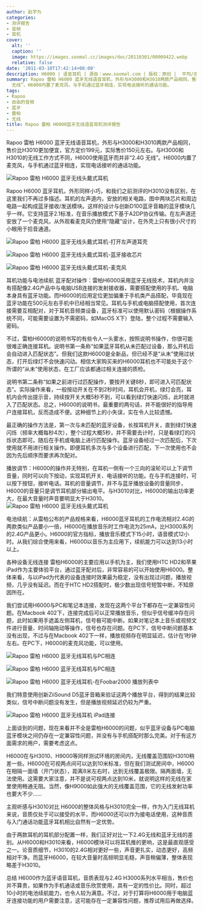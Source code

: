 ```yaml
---
author: 赵宇为
categories:
- 测评报告
- 音频
- 耳机
cover:
  alt: ''
  caption: ''
  image: https://images.soomal.cc/images/doc/20110301/00009422.webp
  relative: false
date: '2011-03-10T17:42:14+08:00'
description: H6000 | 语音耳机 | 源自：www.soomal.com | 版权：原创 |  平均/总评分：09.17/110
summary: Rapoo 雷柏 H6000 蓝牙无线语音耳机，外形与H3000和H3010两款产品相同，售价比H3010更加便宜，官方定价199元，实际售价150元左右。与H3000和H3010的无线工作方式不同，H6000使用蓝牙而并非“2.4G
  无线”。H6000内置了麦克风，与手机通过蓝牙相连，实现电话接听的通话功能。
tags:
- Rapoo
- 自由的音频
- 蓝牙
- 雷柏
- 无线
title: Rapoo 雷柏 H6000蓝牙无线语音耳机测评报告
---
```


Rapoo 雷柏 H6000 蓝牙无线语音耳机，外形与H3000和H3010两款产品相同，售价比H3010更加便宜，官方定价199元，实际售价150元左右。与H3000和H3010的无线工作方式不同，H6000使用蓝牙而并非“2.4G 无线”。H6000内置了麦克风，与手机通过蓝牙相连，实现电话接听的通话功能。

![Rapoo 雷柏 H6000 蓝牙无线头戴式耳机](https://images.soomal.cc/images/doc/20110301/00009422.webp)




Rapoo H6000 蓝牙耳机，外形同样小巧，和我们之前测评的H3010没有区别，在这里我们不再过多描述。耳机的左声道内，安放的相关电路，图中两块芯片和周边电路一起构成蓝牙接收/发送模块。这样的设计与创新D100蓝牙音箱的蓝牙模块几乎一样。它支持蓝牙2.1标准，在音乐播放模式下基于A2DP协议传输。在左声道还安放了一个麦克风，从外观看麦克风仍使用“隐藏”设计，在外壳上只有很小尺寸的小眼用于拾音通道。

![Rapoo 雷柏 H6000 蓝牙无线头戴式耳机-打开左声道耳壳](https://images.soomal.cc/images/doc/20110301/00009429.webp)




![Rapoo 雷柏 H6000 蓝牙无线头戴式耳机-蓝牙接收芯片](https://images.soomal.cc/images/doc/20110301/00009430.webp)




![Rapoo 雷柏 H6000 蓝牙无线头戴式耳机-麦克风](https://images.soomal.cc/images/doc/20110301/00009431.webp)




耳机功能与电池续航
蓝牙配对操作：雷柏H6000采用蓝牙无线技术，耳机内并没有搭配像2.4G产品中与电脑USB连接的发射接收器，需要搭配使用的手机、电脑本身具有蓝牙功能。而H6000的应用定位更加偏重于手机类产品搭配，毕竟现在蓝牙功能在500元左右手机中已经相当常见。耳机与手机或电脑搭配使用，首次连接需要互相配对，对于耳机音频类设备，蓝牙标准可以使用默认密码（根据操作系统不同，可能需要设置为不需密码，如MacOS X下）登陆，整个过程不需要输入密码。

不过，雷柏H6000的说明书写的有些令人一头雾水，按照说明书操作，你很可能很难正确连接耳机。说明书第一条称“如果蓝牙耳机从未匹配过设备，那么开机后会自动进入匹配状态”。但我们这款H6000是全新品，但已经不是“从未”使用过状态，打开后绿灯不会快速闪动。相信大家购买来的H6000耳机也不可能处于这个所谓的“从未”使用状态，在工厂应该都通过相关连接的质检。

说明书第二条称“如果之前进行过匹配操作，要按开关键8秒，即可进入可匹配状态”。实际操作来看，一般按动开关在不到2秒时间，耳机会开机，绿灯会亮，耳机内会传出提示音，持续按开关大概5秒不到，可以看到绿灯快速闪烁，此时就进入了匹配状态。总之，H6000的说明书，最重要的两句话，并不能很好的指导用户连接耳机，反而造成不便。这种细节上的小失误，实在令人比较遗憾。

最正确的操作方法是，第一次与未匹配的蓝牙设备，长按耳机开关，直到绿灯快速闪烁（频率大概每秒4次），整个过程大概5秒，并不需要去计时，只是看绿灯的闪烁状态即可。随后在手机或电脑上进行匹配操作。蓝牙设备经过一次匹配后，下次使用就不用进行相关操作。即便耳机多次与多个设备进行匹配，下一次使用也不会因为先后顺序而要求再次配对。

播放调节：H6000的操作并无特别，在耳机一侧有一个三向的滚轮可以上下调节音量，同时可以向下按动，实现耳机开关、电话接听的功能。在与手机连接时，可以按下按钮，接听电话。耳机的音量调节，并不与蓝牙播放设备的音量同步，H6000的音量只是调节耳机部分输出电平。与H3010对比，H6000的输出功率更大，在最大音量时声音要明显大于H3010。
![Rapoo 雷柏 H6000 蓝牙无线头戴式耳机](https://images.soomal.cc/images/doc/20110301/00009423.webp)




电池续航：从雷柏公布的产品规格来看，H6000蓝牙耳机的工作电流相对2.4G的两款类似产品要小一倍，H6000在播放音乐时工作电流为25mA，比H3000系列的2.4G产品更小。H6000的官方指标，播放音乐模式下15小时，语音模式12小时。从我们综合使用来看，H6000以音乐为主应用下，续航能力可以达到13小时以上。

各种设备无线连接
雷柏H6000的主要应用以手机为主，我们使用HTC HD2和苹果iPad作为主要体验平台，通过蓝牙配对后，非常容易的可以开始使用H6000。整体来看，与以iPad为代表的设备连接时效果最为稳定，没有出现过问题，播放视频，几乎没有延迟。而在于HTC HD2搭配时，极少数出现信号短暂中断，不知原因所在。

我们尝试用H6000与PC和笔记本连接，发现在这两个平台下都存在一定兼容性问题。在Macbook 402下，连接完成后可以正常播放音乐，但似乎信号缓冲存在问题，此时如果用手遮盖左侧耳机，信号极可能中断。如果对笔记本上音乐或视频文件进行音量、时间轴拖动等操作，信号也存在问题。在PC下，信号中断问题基本没有出现，不过与在Macbook 402下一样，播放视频存在明显延迟，估计在1秒钟左右。在PC下，H6000的麦克风功能，可以使用。

![Rapoo 雷柏 H6000 蓝牙无线耳机与PC相连](https://images.soomal.cc/images/doc/20110310/00009594.webp)




![Rapoo 雷柏 H6000 蓝牙无线耳机与PC相连](https://images.soomal.cc/images/doc/20110310/00009595.webp)




![Rapoo 雷柏 H6000 蓝牙无线耳机-在Foobar2000 播放列表中](https://images.soomal.cc/images/doc/20110310/00009596.webp)




我们特意使用创新ZiiSound D5蓝牙音箱来验证这两个播放平台，得到的结果比较类似，信号中断问题没有发生，但是播放视频延迟仍较为严重。

![Rapoo 雷柏 H6000 蓝牙无线耳机 iPad连接](https://images.soomal.cc/images/doc/20110310/00009597.webp)




上面谈到的问题，现在来看并不全是雷柏H6000的问题，似乎蓝牙设备与PC电脑蓝牙模块之间仍存在一定兼容性问题，并没有与手机搭配时那么完美。对于有这方面需求的用户，需要考虑这点。

H6000在与H3010、H9000等同样测试环境的房间内，无线覆盖范围较H3010稍差一些。H6000在可视两点间可以达到10米标准，但在我们测试房间中，H6000在相隔一面墙（开门状态），距离8米左右时，达到无线覆盖极限。隔两面墙，无法使用。这需要大家注意，并不是说可视两点达到10米，就说明这样的无线在家里使用畅通无阻。当然，像H9000如此强大的无线覆盖范围，它的无线发射功率也要大不少……

主观听感与H3010对比
H6000的整体风格与H3010完全一样，作为入门无线耳机来说，音质仅处于可以接受的水平，而H6000还可以作为接电话使用，这种音质与入门通话功能蓝牙耳机相比自然有一定优势。

由于两款耳机的耳机部分配置一样，我们正好对比一下2.4G无线和蓝牙无线的差别。从H6000和H3010来看，H6000模块可以将耳机推的更响，这是最直观感受之一。论音质细节，H3010的2.4G相对更好一些，声音更扎实，动态更好，高频相对干净。而蓝牙H6000，在较大音量时高频明显毛糙，声音稍偏薄，整体表现略差于H3010。

总结
H6000作为蓝牙语音耳机，音质表现与2.4G H3000系列水平相当，售价也并不算贵，如果作为手机通话或音乐欣赏使用，具有一定的性价比。同时，超过10小时的电池续航能力，也令人较为满意。不过，对于打算将H6000用于电脑蓝牙连接功能的用户需要注意，这可能存在一定兼容性问题，推荐试用后再做选择。